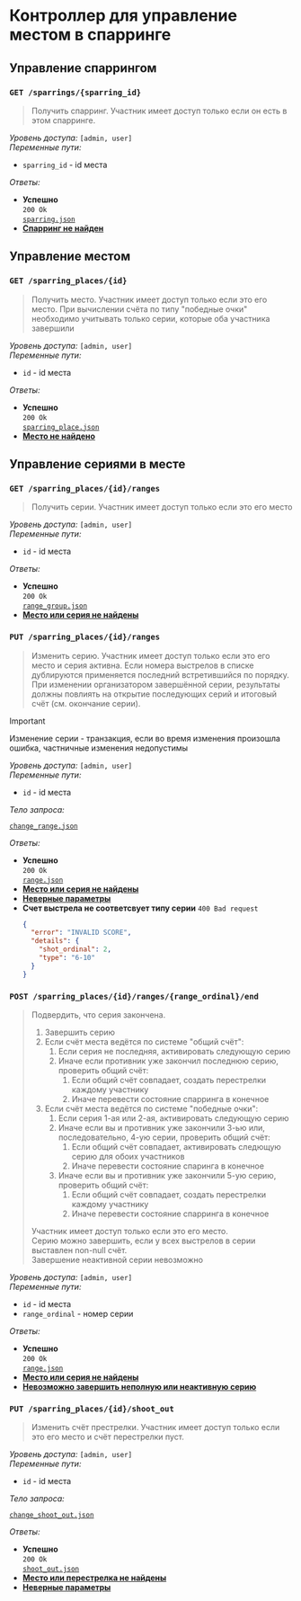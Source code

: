 # Контроллер для управление местом в спарринге

## Управление спаррингом

### `GET /sparrings/{sparring_id}`

> Получить спарринг. Участник имеет доступ только если он есть в этом спарринге.

_Уровень доступа:_ `[admin, user]`\
_Переменные пути:_

- `sparring_id` - id места

_Ответы:_

- **Успешно**\
  `200 Ok`\
  [`sparring.json`](../models/sparring.md)
- [**Спарринг не найден**](../policies/user_errors.md/#не-найдено)

## Управление местом

### `GET /sparring_places/{id}`

> Получить место. Участник имеет доступ только если это его место. При вычислении счёта по типу "победные очки" необходимо учитывать только серии, которые оба участника завершили

_Уровень доступа:_ `[admin, user]`\
_Переменные пути:_

- `id` - id места

_Ответы:_

- **Успешно**\
  `200 Ok`\
  [`sparring_place.json`](../models/sparring_place.md)
- [**Место не найдено**](../policies/user_errors.md/#не-найдено)

## Управление сериями в месте

### `GET /sparring_places/{id}/ranges`

> Получить серии. Участник имеет доступ только если это его место

_Уровень доступа:_ `[admin, user]`\
_Переменные пути:_

- `id` - id места

_Ответы:_

- **Успешно**\
  `200 Ok`\
  [`range_group.json`](../models/range_group.md)
- [**Место или серия не найдены**](../policies/user_errors.md/#не-найдено)

### `PUT /sparring_places/{id}/ranges`

> Изменить серию. Участник имеет доступ только если это его место и серия активна. Если номера выстрелов в списке дублируются применяется последний встретившийся по порядку. При изменении организатором завершённой серии, результаты должны повлиять на открытие последующих серий и итоговый счёт (см. окончание серии).

> [!IMPORTANT]
> Изменение серии - транзакция, если во время изменения произошла ошибка, частничные изменения недопустимы

_Уровень доступа:_ `[admin, user]`\
_Переменные пути:_

- `id` - id места

_Тело запроса:_

[`change_range.json`](../requests/change_range.md)

_Ответы:_

- **Успешно**\
  `200 Ok`\
  [`range.json`](../models/range.md)
- [**Место или серия не найдены**](../policies/user_errors.md/#не-найдено)
- [**Неверные параметры**](../policies/user_errors.md#неверные-параметры)
- **Счет выстрела не соответсвует типу серии**
  `400 Bad request`
  ```json
  {
    "error": "INVALID SCORE",
    "details": {
      "shot_ordinal": 2,
      "type": "6-10"
    }
  }
  ```

### `POST /sparring_places/{id}/ranges/{range_ordinal}/end`

> Подвердить, что серия закончена.
>
> 1. Завершить серию
> 2. Если счёт места ведётся по системе "общий счёт":
>    1. Если серия не последняя, активировать следующую серию
>    2. Иначе если противник уже закончил последнюю серию, проверить общий счёт:
>       1. Если общий счёт совпадает, создать перестрелки каждому участнику
>       2. Иначе перевести состояние спарринга в конечное
> 3. Если счёт места ведётся по системе "победные очки":
>    1. Если серия 1-ая или 2-ая, активировать следующую серию
>    2. Иначе если вы и противник уже закончили 3-ью или, последовательно, 4-ую серии, проверить общий счёт:
>       1. Если общий счёт совпадает, активировать следющую серию для обоих участников
>       2. Иначе перевести состояние спаринга в конечное
>    3. Иначе если вы и противник уже закончили 5-ую серию, проверить общий счёт:
>       1. Если общий счёт совпадает, создать перестрелки каждому участнику
>       2. Иначе перевести состояние спарринга в конечное
>
> Участник имеет доступ только если это его место.\
> Серию можно завершить, если у всех выстрелов в серии выставлен non-null счёт.\
> Завершение неактивной серии невозможно

_Уровень доступа:_ `[admin, user]`\
_Переменные пути:_

- `id` - id места
- `range_ordinal` - номер серии

_Ответы:_

- **Успешно**\
  `200 Ok`\
  [`range.json`](../models/range.md)
- [**Место или серия не найдены**](../policies/user_errors.md/#не-найдено)
- [**Невозможно завершить неполную или неактивную серию**](../policies/user_errors.md#невозможно-выполнить-действие)

### `PUT /sparring_places/{id}/shoot_out`

> Изменить счёт престрелки. Участник имеет доступ только если это его место и счёт перестрелки пуст.

_Уровень доступа:_ `[admin, user]`\
_Переменные пути:_

- `id` - id места

_Тело запроса:_

[`change_shoot_out.json`](../requests/change_shoot_out.md)

_Ответы:_

- **Успешно**\
  `200 Ok`\
  [`shoot_out.json`](../models/shoot_out.md)
- [**Место или перестрелка не найдены**](../policies/user_errors.md/#не-найдено)
- [**Неверные параметры**](../policies/user_errors.md#неверные-параметры)
